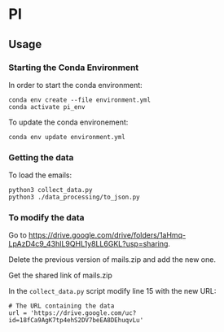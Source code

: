 # PI

## Usage

### Starting the Conda Environment

In order to start the conda environment: 

```
conda env create --file environment.yml
conda activate pi_env
```

To update the conda environement:

```
conda env update environment.yml
```

### Getting the data

To load the emails:

```{python}
python3 collect_data.py
python3 ./data_processing/to_json.py
```

### To modify the data

Go to https://drive.google.com/drive/folders/1aHmq-LpAzD4c9_43hIL9QHL1y8LL6GKL?usp=sharing.

Delete the previous version of mails.zip and add the new one.

Get the shared link of mails.zip

In the ```collect_data.py``` script modify line 15 with the new URL:

```{python}
# The URL containing the data
url = 'https://drive.google.com/uc?id=18fCa9AgK7tp4ehS2DV7beEA8DEhuqvLu'
```